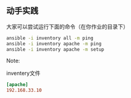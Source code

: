 ##  动手实践

大家可以尝试运行下面的命令（在你作业的目录下）

```bash
ansible -i inventory all -m ping
ansible -i inventory apache -m ping
ansible -i inventory apache -m setup
```

Note:

inventery文件
```ini
[apache]
192.168.33.10
```
